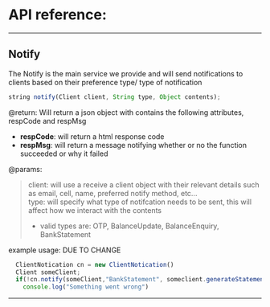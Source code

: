 # API reference:
---
## Notify
The Notify is the main service we provide and will send notifications to clients based on their preference type/ type of notification
```javascript 
string notify(Client client, String type, Object contents);
```
@return: Will return a json object with contains the following attributes, respCode and respMsg
  - **respCode**: will return a html response code 
  - **respMsg**: will return a message notifying whether or no the function succeeded or why it failed 

@params:
>client: will use a receive a client object with their relevant details such as email, cell, name, preferred notify method, etc...  
>type: will specify what type of notifcation needs to be sent, this will affect how we interact with the contents  
>  - valid types are: OTP, BalanceUpdate, BalanceEnquiry, BankStatement

example usage: DUE TO CHANGE
```javascript
  ClientNotication cn = new ClientNotication()
  Client someClient;
  if(!cn.notify(someClient,"BankStatement", someclient.generateStatement())
    console.log("Something went wrong")
```
---
